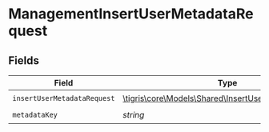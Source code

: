 # ManagementInsertUserMetadataRequest


## Fields

| Field                                                                                                    | Type                                                                                                     | Required                                                                                                 | Description                                                                                              |
| -------------------------------------------------------------------------------------------------------- | -------------------------------------------------------------------------------------------------------- | -------------------------------------------------------------------------------------------------------- | -------------------------------------------------------------------------------------------------------- |
| `insertUserMetadataRequest`                                                                              | [\tigris\core\Models\Shared\InsertUserMetadataRequest](../../models/shared/InsertUserMetadataRequest.md) | :heavy_check_mark:                                                                                       | N/A                                                                                                      |
| `metadataKey`                                                                                            | *string*                                                                                                 | :heavy_check_mark:                                                                                       | N/A                                                                                                      |